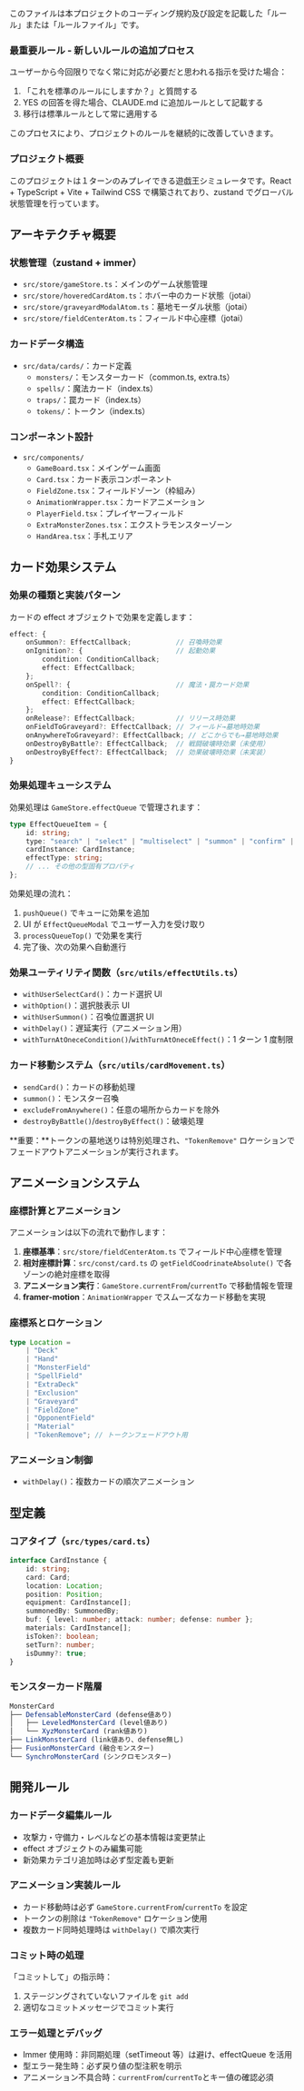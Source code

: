 このファイルは本プロジェクトのコーディング規約及び設定を記載した「ルール」または「ルールファイル」です。

### 最重要ルール - 新しいルールの追加プロセス

ユーザーから今回限りでなく常に対応が必要だと思われる指示を受けた場合：

1. 「これを標準のルールにしますか？」と質問する
2. YES の回答を得た場合、CLAUDE.md に追加ルールとして記載する
3. 移行は標準ルールとして常に適用する

このプロセスにより、プロジェクトのルールを継続的に改善していきます。

### プロジェクト概要

このプロジェクトは１ターンのみプレイできる遊戯王シミュレータです。React + TypeScript + Vite + Tailwind CSS で構築されており、zustand でグローバル状態管理を行っています。

## アーキテクチャ概要

### 状態管理（zustand + immer）

-   `src/store/gameStore.ts`：メインのゲーム状態管理
-   `src/store/hoveredCardAtom.ts`：ホバー中のカード状態（jotai）
-   `src/store/graveyardModalAtom.ts`：墓地モーダル状態（jotai）
-   `src/store/fieldCenterAtom.ts`：フィールド中心座標（jotai）

### カードデータ構造

-   `src/data/cards/`：カード定義
    -   `monsters/`：モンスターカード（common.ts, extra.ts）
    -   `spells/`：魔法カード（index.ts）
    -   `traps/`：罠カード（index.ts）
    -   `tokens/`：トークン（index.ts）

### コンポーネント設計

-   `src/components/`
    -   `GameBoard.tsx`：メインゲーム画面
    -   `Card.tsx`：カード表示コンポーネント
    -   `FieldZone.tsx`：フィールドゾーン（枠組み）
    -   `AnimationWrapper.tsx`：カードアニメーション
    -   `PlayerField.tsx`：プレイヤーフィールド
    -   `ExtraMonsterZones.tsx`：エクストラモンスターゾーン
    -   `HandArea.tsx`：手札エリア

## カード効果システム

### 効果の種類と実装パターン

カードの effect オブジェクトで効果を定義します：

```typescript
effect: {
    onSummon?: EffectCallback;           // 召喚時効果
    onIgnition?: {                       // 起動効果
        condition: ConditionCallback;
        effect: EffectCallback;
    };
    onSpell?: {                          // 魔法・罠カード効果
        condition: ConditionCallback;
        effect: EffectCallback;
    };
    onRelease?: EffectCallback;          // リリース時効果
    onFieldToGraveyard?: EffectCallback; // フィールド→墓地時効果
    onAnywhereToGraveyard?: EffectCallback; // どこからでも→墓地時効果
    onDestroyByBattle?: EffectCallback;  // 戦闘破壊時効果（未使用）
    onDestroyByEffect?: EffectCallback;  // 効果破壊時効果（未実装）
}
```

### 効果処理キューシステム

効果処理は `GameStore.effectQueue` で管理されます：

```typescript
type EffectQueueItem = {
    id: string;
    type: "search" | "select" | "multiselect" | "summon" | "confirm" | "option" | "notify" | "delay";
    cardInstance: CardInstance;
    effectType: string;
    // ... その他の型固有プロパティ
};
```

効果処理の流れ：

1. `pushQueue()` でキューに効果を追加
2. UI が `EffectQueueModal` でユーザー入力を受け取り
3. `processQueueTop()` で効果を実行
4. 完了後、次の効果へ自動進行

### 効果ユーティリティ関数（`src/utils/effectUtils.ts`）

-   `withUserSelectCard()`：カード選択 UI
-   `withOption()`：選択肢表示 UI
-   `withUserSummon()`：召喚位置選択 UI
-   `withDelay()`：遅延実行（アニメーション用）
-   `withTurnAtOneceCondition()`/`withTurnAtOneceEffect()`：1 ターン 1 度制限

### カード移動システム（`src/utils/cardMovement.ts`）

-   `sendCard()`：カードの移動処理
-   `summon()`：モンスター召喚
-   `excludeFromAnywhere()`：任意の場所からカードを除外
-   `destroyByBattle()`/`destroyByEffect()`：破壊処理

**重要：**トークンの墓地送りは特別処理され、`"TokenRemove"` ロケーションでフェードアウトアニメーションが実行されます。

## アニメーションシステム

### 座標計算とアニメーション

アニメーションは以下の流れで動作します：

1. **座標基準**：`src/store/fieldCenterAtom.ts` でフィールド中心座標を管理
2. **相対座標計算**：`src/const/card.ts` の `getFieldCoodrinateAbsolute()` で各ゾーンの絶対座標を取得
3. **アニメーション実行**：`GameStore.currentFrom`/`currentTo` で移動情報を管理
4. **framer-motion**：`AnimationWrapper` でスムーズなカード移動を実現

### 座標系とロケーション

```typescript
type Location =
    | "Deck"
    | "Hand"
    | "MonsterField"
    | "SpellField"
    | "ExtraDeck"
    | "Exclusion"
    | "Graveyard"
    | "FieldZone"
    | "OpponentField"
    | "Material"
    | "TokenRemove"; // トークンフェードアウト用
```

### アニメーション制御

-   `withDelay()`：複数カードの順次アニメーション

## 型定義

### コアタイプ（`src/types/card.ts`）

```typescript
interface CardInstance {
    id: string;
    card: Card;
    location: Location;
    position: Position;
    equipment: CardInstance[];
    summonedBy: SummonedBy;
    buf: { level: number; attack: number; defense: number };
    materials: CardInstance[];
    isToken?: boolean;
    setTurn?: number;
    isDummy?: true;
}
```

### モンスターカード階層

```typescript
MonsterCard
├── DefensableMonsterCard (defense値あり)
│   ├── LeveledMonsterCard (level値あり)
│   └── XyzMonsterCard (rank値あり)
├── LinkMonsterCard (link値あり、defense無し)
├── FusionMonsterCard (融合モンスター)
└── SynchroMonsterCard (シンクロモンスター)
```

## 開発ルール

### カードデータ編集ルール

-   攻撃力・守備力・レベルなどの基本情報は変更禁止
-   effect オブジェクトのみ編集可能
-   新効果カテゴリ追加時は必ず型定義も更新

### アニメーション実装ルール

-   カード移動時は必ず `GameStore.currentFrom`/`currentTo` を設定
-   トークンの削除は `"TokenRemove"` ロケーション使用
-   複数カード同時処理時は `withDelay()` で順次実行

### コミット時の処理

「コミットして」の指示時：

1. ステージングされていないファイルを `git add`
2. 適切なコミットメッセージでコミット実行

### エラー処理とデバッグ

-   Immer 使用時：非同期処理（setTimeout 等）は避け、effectQueue を活用
-   型エラー発生時：必ず戻り値の型注釈を明示
-   アニメーション不具合時：`currentFrom`/`currentTo`とキー値の確認必須
